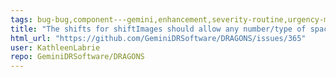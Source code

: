 ```yaml
---
tags: bug-bug,component---gemini,enhancement,severity-routine,urgency-medium,usage
title: "The shifts for shiftImages should allow any number/type of spaces"
html_url: "https://github.com/GeminiDRSoftware/DRAGONS/issues/365"
user: KathleenLabrie
repo: GeminiDRSoftware/DRAGONS
---
```



